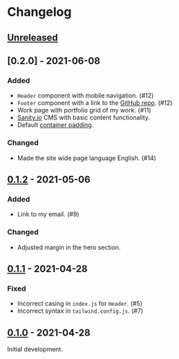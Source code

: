 # Changelog

## [Unreleased]

## [0.2.0] - 2021-06-08

### Added

- `Header` component with mobile navigation. (#12)
- `Footer` component with a link to the [GitHub repo](https://github.com/imse-ty/imsety.com). (#12)
- Work page with portfolio grid of my work. (#11)
- [Sanity.io](https://www.sanity.io/) CMS with basic content functionality.
- Default [container padding](https://tailwindcss.com/docs/container).

### Changed

- Made the site wide page language English. (#14)

## [0.1.2] - 2021-05-06

### Added

- Link to my email. (#9)

### Changed

- Adjusted margin in the hero section.

## [0.1.1] - 2021-04-28

### Fixed

- Incorrect casing in `index.js` for `Header`. (#5)
- Incorrect syntax in `tailwind.config.js`. (#7)

## [0.1.0] - 2021-04-28

Initial development.

[unreleased]: https://github.com/imse-ty/imsety.com/compare/v0.1.2...HEAD
[0.1.2]: https://github.com/imse-ty/imsety.com/compare/v0.1.1...v0.1.2
[0.1.1]: https://github.com/imse-ty/imsety.com/compare/v0.1.0...v0.1.1
[0.1.0]: https://github.com/imse-ty/imsety.com/releases/tag/v0.1.0
